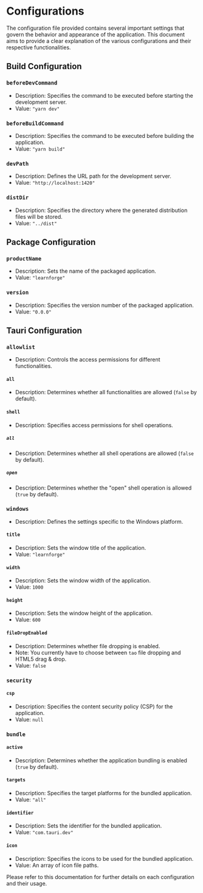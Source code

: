 # Configurations

The configuration file provided contains several important settings that govern the behavior and appearance of the application. This document aims to provide a clear explanation of the various configurations and their respective functionalities.

## Build Configuration

### `beforeDevCommand`
- Description: Specifies the command to be executed before starting the development server.
- Value: `"yarn dev"`

### `beforeBuildCommand`
- Description: Specifies the command to be executed before building the application.
- Value: `"yarn build"`

### `devPath`
- Description: Defines the URL path for the development server.
- Value: `"http://localhost:1420"`

### `distDir`
- Description: Specifies the directory where the generated distribution files will be stored.
- Value: `"../dist"`

## Package Configuration

### `productName`
- Description: Sets the name of the packaged application.
- Value: `"learnforge"`

### `version`
- Description: Specifies the version number of the packaged application.
- Value: `"0.0.0"`

## Tauri Configuration

### `allowlist`
- Description: Controls the access permissions for different functionalities.

#### `all`
- Description: Determines whether all functionalities are allowed (`false` by default).

#### `shell`
- Description: Specifies access permissions for shell operations.

##### `all`
- Description: Determines whether all shell operations are allowed (`false` by default).

##### `open`
- Description: Determines whether the "open" shell operation is allowed (`true` by default).

### `windows`
- Description: Defines the settings specific to the Windows platform.

#### `title`
- Description: Sets the window title of the application.
- Value: `"learnforge"`

#### `width`
- Description: Sets the window width of the application.
- Value: `1000`

#### `height`
- Description: Sets the window height of the application.
- Value: `600`

#### `fileDropEnabled`
- Description: Determines whether file dropping is enabled.
- Note: You currently have to choose between `tao` file dropping and HTML5 drag & drop.
- Value: `false`

### `security`

#### `csp`
- Description: Specifies the content security policy (CSP) for the application.
- Value: `null`

### `bundle`

#### `active`
- Description: Determines whether the application bundling is enabled (`true` by default).

#### `targets`
- Description: Specifies the target platforms for the bundled application.
- Value: `"all"`

#### `identifier`
- Description: Sets the identifier for the bundled application.
- Value: `"com.tauri.dev"`

#### `icon`
- Description: Specifies the icons to be used for the bundled application.
- Value: An array of icon file paths.

Please refer to this documentation for further details on each configuration and their usage.